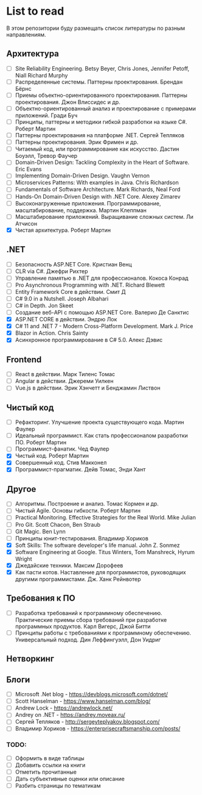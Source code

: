 # List to read
В этом репозитории буду размещать список литературы по разным направлениям.

## Архитектура
- [ ] Site Reliability Engineering. Betsy Beyer, Chris Jones, Jennifer Petoff, Niall Richard Murphy
- [ ] Распределенные системы. Паттерны проектирования. Брендан Бёрнс
- [ ] Приемы объектно-ориентированного проектирования. Паттерны проектирования. Джон Влиссидес и др.
- [ ] Объектно-ориентированный анализ и проектирование с примерами приложений. Гради Буч
- [ ] Принципы, паттерны и методики гибкой разработки на языке C#. Роберт Мартин
- [ ] Паттерны проектирования на платформе .NET. Сергей Тепляков
- [ ] Паттерны проектирования. Эрик Фримен и др.
- [ ] Читаемый код, или программирование как искусство. Дастин Боуэлл, Тревор Фаучер
- [ ] Domain-Driven Design: Tackling Complexity in the Heart of Software. Eric Evans
- [ ] Implementing Domain-Driven Design. Vaughn Vernon
- [ ] Microservices Patterns: With examples in Java. Chris Richardson
- [ ] Fundamentals of Software Architecture. Mark Richards, Neal Ford
- [ ] Hands-On Domain-Driven Design with .NET Core. Alexey Zimarev
- [ ] Высоконагруженные приложения. Программирование, масштабирование, поддержка. Мартин Клеппман
- [ ] Масштабирование приложений. Выращивание сложных систем. Ли Атчисон
- [x] Чистая архитектура. Роберт Мартин

## .NET
- [ ] Безопасность ASP.NET Core. Кристиан Венц
- [ ] CLR via C#. Джефри Рихтер
- [ ] Управление памятью в .NET для профессионалов. Кокоса Конрад
- [ ] Pro Asynchronous Programming with .NET. Richard Blewett
- [ ] Entity Framework Core в действии. Смит Д
- [ ] C# 9.0 in a Nutshell. Joseph Albahari
- [ ] C# in Depth. Jon Skeet
- [ ] Создание веб-API с помощью ASP.NET Core. Валерио Де Санктис
- [x] ASP.NET CORE в действии. Эндрю Лок
- [x] C# 11 and .NET 7 - Modern Cross-Platform Development. Mark J. Price
- [x] Blazor in Action. Chris Sainty
- [x] Асинхронное программирование в C# 5.0. Алекс Дэвис

## Frontend
- [ ] React в действии. Марк Тиленс Томас
- [ ] Angular в действии. Джереми Уилкен
- [ ] Vue.js в действии. Эрик Хэнчетт и Бенджамин Листвон

## Чистый код
- [ ] Рефакторинг. Улучшение проекта существующего кода. Мартин Фаулер
- [ ] Идеальный программист. Как стать профессионалом разработки ПО. Роберт Мартин
- [ ] Программист-фанатик. Чед Фаулер
- [x] Чистый код. Роберт Мартин
- [x] Совершенный код. Стив Макконел
- [x] Программист-прагматик. Дейв Томас, Энди Хант

## Другое
- [ ] Алгоритмы. Построение и анализ. Томас Кормен и др.
- [ ] Чистый Agile. Основы гибкости. Роберт Мартин
- [ ] Practical Monitoring. Effective Strategies for the Real World. Mike Julian
- [ ] Pro Git. Scott Chacon, Ben Straub
- [ ] Git Magic. Ben Lynn
- [ ] Принципы юнит-тестирования. Владимир Хориков
- [x] Soft Skills: The software developer's life manual. John Z. Sonmez
- [x] Software Engineering at Google. Titus Winters, Tom Manshreck, Hyrum  Wright
- [x] Джедайские техники. Максим Дорофеев
- [x] Как пасти котов. Наставление для программистов, руководящих другими программистами. Дж. Ханк Рейнвотер

## Требования к ПО
- [ ] Разработка требований к программному обеспечению. Практические приемы сбора требований при разработке программных продуктов. Карл Вигерс, Джой Битти
- [ ] Принципы работы с требованиями к программному обеспечению. Универсальный подход. Дин Леффингуэлл, Дон Уидриг

## Нетворкинг

## Блоги
- [ ] Microsoft .Net blog - https://devblogs.microsoft.com/dotnet/
- [ ] Scott Hanselman - https://www.hanselman.com/blog/
- [ ] Andrew Lock - https://andrewlock.net/
- [ ] Andrey on .NET - https://andrey.moveax.ru/
- [ ] Сергей Тепляков - http://sergeyteplyakov.blogspot.com/
- [ ] Владимир Хориков - https://enterprisecraftsmanship.com/posts/

### TODO:
- [ ] Оформить в виде таблицы
- [ ] Добавить ссылки на книги
- [ ] Отметить прочитанные
- [ ] Дать субъективные оценки или описание
- [ ] Разбить страницы по тематикам
